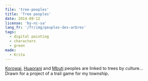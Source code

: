```yaml
---
file: 'tree-peoples'
title: 'Tree peoples'
date: 2014-09-12
license: 'by-nc-sa'
lang_fr: '/fr/img/peuples-des-arbres'
tags:
  - digital painting
  - characters
  - green
made:
  - Krita
---
```


[Korowai](http://en.wikipedia.org/wiki/Korowai_people), [Huaorani](http://en.wikipedia.org/wiki/Huaorani_people) and [Mbuti](http://en.wikipedia.org/wiki/Mbuti_people) peoples are linked to trees by culture...  
Drawn for a project of a trail game for my township.
